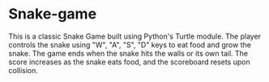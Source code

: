 # Snake-game
 This is a classic Snake Game built using Python's Turtle module. The player controls the snake using "W", "A", "S", "D" keys to eat food and grow the snake. The game ends when the snake hits the walls or its own tail. The score increases as the snake eats food, and the scoreboard resets upon collision.
